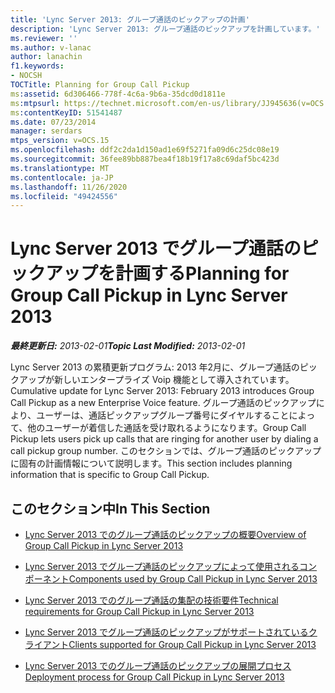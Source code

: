 ```yaml
---
title: 'Lync Server 2013: グループ通話のピックアップの計画'
description: 'Lync Server 2013: グループ通話のピックアップを計画しています。'
ms.reviewer: ''
ms.author: v-lanac
author: lanachin
f1.keywords:
- NOCSH
TOCTitle: Planning for Group Call Pickup
ms:assetid: 6d306466-778f-4c6a-9b6a-35dcd0d1811e
ms:mtpsurl: https://technet.microsoft.com/en-us/library/JJ945636(v=OCS.15)
ms:contentKeyID: 51541487
ms.date: 07/23/2014
manager: serdars
mtps_version: v=OCS.15
ms.openlocfilehash: ddf2c2da1d150ad1e69f5271fa09d6c25dc08e19
ms.sourcegitcommit: 36fee89bb887bea4f18b19f17a8c69daf5bc423d
ms.translationtype: MT
ms.contentlocale: ja-JP
ms.lasthandoff: 11/26/2020
ms.locfileid: "49424556"
---
```

# <a name="planning-for-group-call-pickup-in-lync-server-2013"></a><span data-ttu-id="ebca0-103">Lync Server 2013 でグループ通話のピックアップを計画する</span><span class="sxs-lookup"><span data-stu-id="ebca0-103">Planning for Group Call Pickup in Lync Server 2013</span></span>

<div data-xmlns="http://www.w3.org/1999/xhtml">

<div class="topic" data-xmlns="http://www.w3.org/1999/xhtml" data-msxsl="urn:schemas-microsoft-com:xslt" data-cs="https://msdn.microsoft.com/">

<div data-asp="https://msdn2.microsoft.com/asp">



</div>

<div id="mainSection">

<div id="mainBody"><span data-ttu-id="ebca0-104">

<span> </span></span><span class="sxs-lookup"><span data-stu-id="ebca0-104">

<span> </span></span></span>

<span data-ttu-id="ebca0-105">_**最終更新日:** 2013-02-01_</span><span class="sxs-lookup"><span data-stu-id="ebca0-105">_**Topic Last Modified:** 2013-02-01_</span></span>

<span data-ttu-id="ebca0-106">Lync Server 2013 の累積更新プログラム: 2013 年2月に、グループ通話のピックアップが新しいエンタープライズ Voip 機能として導入されています。</span><span class="sxs-lookup"><span data-stu-id="ebca0-106">Cumulative update for Lync Server 2013: February 2013 introduces Group Call Pickup as a new Enterprise Voice feature.</span></span> <span data-ttu-id="ebca0-107">グループ通話のピックアップにより、ユーザーは、通話ピックアップグループ番号にダイヤルすることによって、他のユーザーが着信した通話を受け取れるようになります。</span><span class="sxs-lookup"><span data-stu-id="ebca0-107">Group Call Pickup lets users pick up calls that are ringing for another user by dialing a call pickup group number.</span></span> <span data-ttu-id="ebca0-108">このセクションでは、グループ通話のピックアップに固有の計画情報について説明します。</span><span class="sxs-lookup"><span data-stu-id="ebca0-108">This section includes planning information that is specific to Group Call Pickup.</span></span>

<div>

## <a name="in-this-section"></a><span data-ttu-id="ebca0-109">このセクション中</span><span class="sxs-lookup"><span data-stu-id="ebca0-109">In This Section</span></span>

  - [<span data-ttu-id="ebca0-110">Lync Server 2013 でのグループ通話のピックアップの概要</span><span class="sxs-lookup"><span data-stu-id="ebca0-110">Overview of Group Call Pickup in Lync Server 2013</span></span>](lync-server-2013-overview-of-group-call-pickup.md)

  - [<span data-ttu-id="ebca0-111">Lync Server 2013 でグループ通話のピックアップによって使用されるコンポーネント</span><span class="sxs-lookup"><span data-stu-id="ebca0-111">Components used by Group Call Pickup in Lync Server 2013</span></span>](lync-server-2013-components-used-by-group-call-pickup.md)

  - [<span data-ttu-id="ebca0-112">Lync Server 2013 でのグループ通話の集配の技術要件</span><span class="sxs-lookup"><span data-stu-id="ebca0-112">Technical requirements for Group Call Pickup in Lync Server 2013</span></span>](lync-server-2013-technical-requirements-for-group-call-pickup.md)

  - [<span data-ttu-id="ebca0-113">Lync Server 2013 でグループ通話のピックアップがサポートされているクライアント</span><span class="sxs-lookup"><span data-stu-id="ebca0-113">Clients supported for Group Call Pickup in Lync Server 2013</span></span>](lync-server-2013-clients-supported-for-group-call-pickup.md)

  - [<span data-ttu-id="ebca0-114">Lync Server 2013 でのグループ通話のピックアップの展開プロセス</span><span class="sxs-lookup"><span data-stu-id="ebca0-114">Deployment process for Group Call Pickup in Lync Server 2013</span></span>](lync-server-2013-deployment-process-for-group-call-pickup.md)

<span data-ttu-id="ebca0-115"></div>

</div>

<span> </span>

</div>

</div>

</span><span class="sxs-lookup"><span data-stu-id="ebca0-115"></div>

</div>

<span> </span>

</div>

</div>

</span></span></div>

